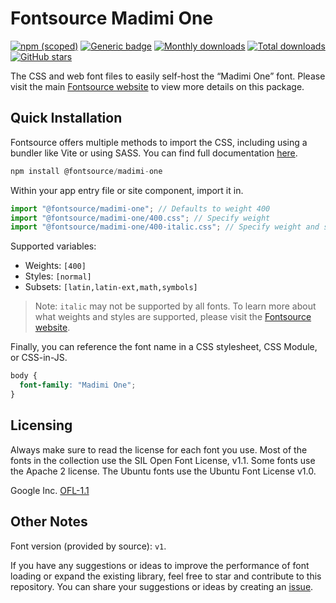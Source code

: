 # Fontsource Madimi One

[![npm (scoped)](https://img.shields.io/npm/v/@fontsource/madimi-one?color=brightgreen)](https://www.npmjs.com/package/@fontsource/madimi-one) [![Generic badge](https://img.shields.io/badge/fontsource-passing-brightgreen)](https://github.com/fontsource/fontsource) [![Monthly downloads](https://badgen.net/npm/dm/@fontsource/madimi-one)](https://github.com/fontsource/fontsource) [![Total downloads](https://badgen.net/npm/dt/@fontsource/madimi-one)](https://github.com/fontsource/fontsource) [![GitHub stars](https://img.shields.io/github/stars/fontsource/fontsource.svg?style=social&label=Star)](https://github.com/fontsource/fontsource/stargazers)

The CSS and web font files to easily self-host the “Madimi One” font. Please visit the main [Fontsource website](https://fontsource.org/fonts/madimi-one) to view more details on this package.

## Quick Installation

Fontsource offers multiple methods to import the CSS, including using a bundler like Vite or using SASS. You can find full documentation [here](https://fontsource.org/docs/getting-started/introduction).

```javascript
npm install @fontsource/madimi-one
```

Within your app entry file or site component, import it in.

```javascript
import "@fontsource/madimi-one"; // Defaults to weight 400
import "@fontsource/madimi-one/400.css"; // Specify weight
import "@fontsource/madimi-one/400-italic.css"; // Specify weight and style
```

Supported variables:
- Weights: `[400]`
- Styles: `[normal]`
- Subsets: `[latin,latin-ext,math,symbols]`

> Note: `italic` may not be supported by all fonts. To learn more about what weights and styles are supported, please visit the [Fontsource website](https://fontsource.org/fonts/madimi-one).

Finally, you can reference the font name in a CSS stylesheet, CSS Module, or CSS-in-JS.

```css
body {
  font-family: "Madimi One";
}
```

## Licensing
Always make sure to read the license for each font you use. Most of the fonts in the collection use the SIL Open Font License, v1.1. Some fonts use the Apache 2 license. The Ubuntu fonts use the Ubuntu Font License v1.0.

Google Inc.
[OFL-1.1](http://scripts.sil.org/OFL)

## Other Notes
Font version (provided by source): `v1`.

If you have any suggestions or ideas to improve the performance of font loading or expand the existing library, feel free to star and contribute to this repository. You can share your suggestions or ideas by creating an [issue](https://github.com/fontsource/fontsource/issues).